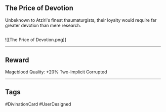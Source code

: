 ## The Price of Devotion
Unbeknown to Atziri's finest thaumaturgists, their loyalty would require far greater devotion than mere research.
## 
![[The Price of Devotion.png]]

---
## Reward
Mageblood
Quality: +20%
Two-Implicit
Corrupted

---
## Tags
#DivinationCard
#UserDesigned 